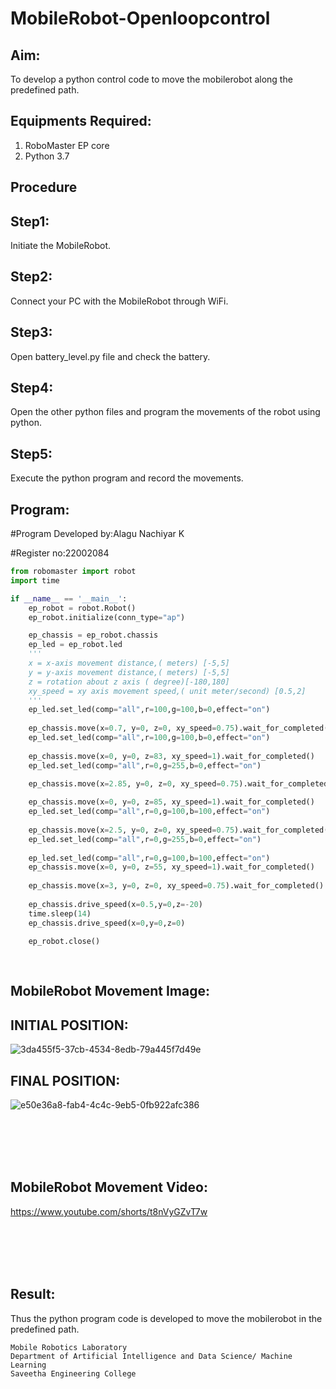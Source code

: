 # MobileRobot-Openloopcontrol
## Aim:

To develop a python control code to move the mobilerobot along the predefined path.

## Equipments Required:
1. RoboMaster EP core
2. Python 3.7

## Procedure

## Step1:

Initiate the MobileRobot.

## Step2:

Connect your PC with the MobileRobot through WiFi.

## Step3:

Open battery_level.py file and check the battery.

## Step4:

Open the other python files and program the movements of the robot using python.

## Step5:

Execute the python program and record the movements.

## Program:

#Program Developed by:Alagu Nachiyar K

#Register no:22002084
```python
from robomaster import robot
import time

if __name__ == '__main__':
    ep_robot = robot.Robot()
    ep_robot.initialize(conn_type="ap")

    ep_chassis = ep_robot.chassis
    ep_led = ep_robot.led
    '''
    x = x-axis movement distance,( meters) [-5,5]
    y = y-axis movement distance,( meters) [-5,5]
    z = rotation about z axis ( degree)[-180,180]
    xy_speed = xy axis movement speed,( unit meter/second) [0.5,2]
    '''
    ep_led.set_led(comp="all",r=100,g=100,b=0,effect="on")
    
    ep_chassis.move(x=0.7, y=0, z=0, xy_speed=0.75).wait_for_completed()
    ep_led.set_led(comp="all",r=100,g=100,b=0,effect="on")   
    
    ep_chassis.move(x=0, y=0, z=83, xy_speed=1).wait_for_completed()
    ep_led.set_led(comp="all",r=0,g=255,b=0,effect="on")

    ep_chassis.move(x=2.85, y=0, z=0, xy_speed=0.75).wait_for_completed()
    
    ep_chassis.move(x=0, y=0, z=85, xy_speed=1).wait_for_completed()
    ep_led.set_led(comp="all",r=0,g=100,b=100,effect="on")
    
    ep_chassis.move(x=2.5, y=0, z=0, xy_speed=0.75).wait_for_completed()
    ep_led.set_led(comp="all",r=0,g=255,b=0,effect="on")
    
    ep_led.set_led(comp="all",r=0,g=100,b=100,effect="on")
    ep_chassis.move(x=0, y=0, z=55, xy_speed=1).wait_for_completed()
    
    ep_chassis.move(x=3, y=0, z=0, xy_speed=0.75).wait_for_completed()
    
    ep_chassis.drive_speed(x=0.5,y=0,z=-20)
    time.sleep(14)
    ep_chassis.drive_speed(x=0,y=0,z=0)
    
    ep_robot.close()
    
    
```


## MobileRobot Movement Image:


## INITIAL POSITION:
![3da455f5-37cb-4534-8edb-79a445f7d49e](https://user-images.githubusercontent.com/113497340/194830652-f808ca35-8b0d-4e45-a613-8b5883a38456.jpeg)


## FINAL POSITION:
![e50e36a8-fab4-4c4c-9eb5-0fb922afc386](https://user-images.githubusercontent.com/113497340/194830729-5d2ad62b-c166-48e6-ba42-69c8441393fa.jpeg)



<br/>
<br/>
<br/>
<br/>

## MobileRobot Movement Video:



https://www.youtube.com/shorts/t8nVyGZvT7w

<br/>
<br/>
<br/>
<br/>

## Result:
Thus the python program code is developed to move the mobilerobot in the predefined path.

```
Mobile Robotics Laboratory
Department of Artificial Intelligence and Data Science/ Machine Learning
Saveetha Engineering College
```
